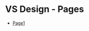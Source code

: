# VS Design - Pages
<ul>
    <li><a href="./Pages/Page1_rev2.html" target="_blank">Page1</a></li>
</ul>
